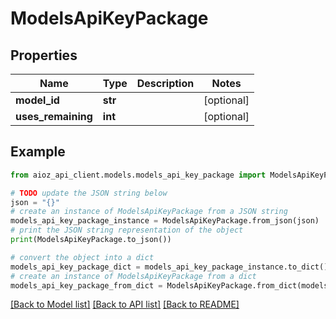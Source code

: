 # ModelsApiKeyPackage


## Properties

Name | Type | Description | Notes
------------ | ------------- | ------------- | -------------
**model_id** | **str** |  | [optional] 
**uses_remaining** | **int** |  | [optional] 

## Example

```python
from aioz_api_client.models.models_api_key_package import ModelsApiKeyPackage

# TODO update the JSON string below
json = "{}"
# create an instance of ModelsApiKeyPackage from a JSON string
models_api_key_package_instance = ModelsApiKeyPackage.from_json(json)
# print the JSON string representation of the object
print(ModelsApiKeyPackage.to_json())

# convert the object into a dict
models_api_key_package_dict = models_api_key_package_instance.to_dict()
# create an instance of ModelsApiKeyPackage from a dict
models_api_key_package_from_dict = ModelsApiKeyPackage.from_dict(models_api_key_package_dict)
```
[[Back to Model list]](../README.md#documentation-for-models) [[Back to API list]](../README.md#documentation-for-api-endpoints) [[Back to README]](../README.md)



